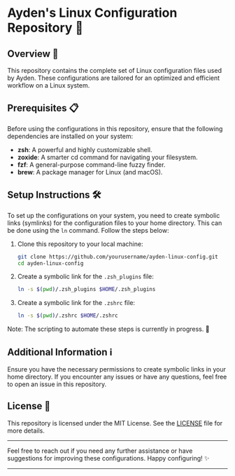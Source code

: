 # Ayden's Linux Configuration Repository 🎉

## Overview 📜
This repository contains the complete set of Linux configuration files used by Ayden. These configurations are tailored for an optimized and efficient workflow on a Linux system. 

## Prerequisites 📋
Before using the configurations in this repository, ensure that the following dependencies are installed on your system:

- **zsh**: A powerful and highly customizable shell.
- **zoxide**: A smarter cd command for navigating your filesystem.
- **fzf**: A general-purpose command-line fuzzy finder.
- **brew**: A package manager for Linux (and macOS).

## Setup Instructions 🛠️
To set up the configurations on your system, you need to create symbolic links (symlinks) for the configuration files to your home directory. This can be done using the `ln` command. Follow the steps below:

1. Clone this repository to your local machine:
   ```sh
   git clone https://github.com/yourusername/ayden-linux-config.git
   cd ayden-linux-config
   ```

2. Create a symbolic link for the `.zsh_plugins` file:
   ```sh
   ln -s $(pwd)/.zsh_plugins $HOME/.zsh_plugins
   ```

3. Create a symbolic link for the `.zshrc` file:
   ```sh
   ln -s $(pwd)/.zshrc $HOME/.zshrc
   ```

Note: The scripting to automate these steps is currently in progress. 🚧

## Additional Information ℹ️
Ensure you have the necessary permissions to create symbolic links in your home directory. If you encounter any issues or have any questions, feel free to open an issue in this repository.

## License 📄
This repository is licensed under the MIT License. See the [LICENSE](LICENSE) file for more details.

---

Feel free to reach out if you need any further assistance or have suggestions for improving these configurations. Happy configuring! ✨

---
